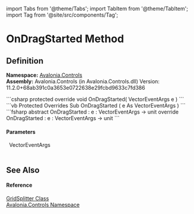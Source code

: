 import Tabs from '@theme/Tabs'; 
import TabItem from '@theme/TabItem'; 
import Tag from '@site/src/components/Tag'; 

# OnDragStarted Method




## Definition
**Namespace:** <a href="N_Avalonia_Controls">Avalonia.Controls</a>  
**Assembly:** Avalonia.Controls (in Avalonia.Controls.dll) Version: 11.2.0+68ab391c0a3653e0722638e29fcbd9633c7fd386

<Tabs groupId="api-code-preview">
<TabItem value="csharp" label="C#">
```csharp
protected override void OnDragStarted(
	VectorEventArgs e
)
```
</TabItem>
<TabItem value="vb" label="VB">
```vb
Protected Overrides Sub OnDragStarted ( 
	e As VectorEventArgs
)
```
</TabItem>
<TabItem value="fsharp" label="F#">
```fsharp
abstract OnDragStarted : 
        e : VectorEventArgs -> unit 
override OnDragStarted : 
        e : VectorEventArgs -> unit 
```
</TabItem>
</Tabs>



#### Parameters
<dl><dt>  VectorEventArgs</dt><dd> </dd></dl>

## See Also


#### Reference
<a href="T_Avalonia_Controls_GridSplitter">GridSplitter Class</a>  
<a href="N_Avalonia_Controls">Avalonia.Controls Namespace</a>  
